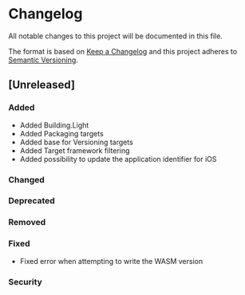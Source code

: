 # Changelog
All notable changes to this project will be documented in this file.

The format is based on [Keep a Changelog](http://keepachangelog.com/en/1.0.0/)
and this project adheres to [Semantic Versioning](http://semver.org/spec/v2.0.0.html).

## [Unreleased]

### Added
- Added Building.Light
- Added Packaging targets
- Added base for Versioning targets
- Added Target framework filtering
- Added possibility to update the application identifier for iOS

### Changed

### Deprecated

### Removed

### Fixed
- Fixed error when attempting to write the WASM version

### Security
